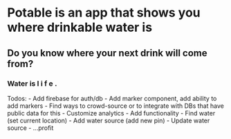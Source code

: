 # Potable is an app that shows you where drinkable water is

## Do you know where your next drink will come from?

### Water is  l i f e .

Todos:
    - Add firebase for auth/db
    - Add marker component, add ability to add markers
    - Find ways to crowd-source or to integrate with DBs that have public data for this
    - Customize analytics
    - Add functionality
        - Find water (set current location)
        - Add water source (add new pin)
        - Update water source
        - ...profit